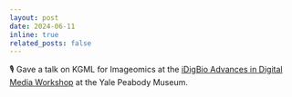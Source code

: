 ```yaml
---
layout: post
date: 2024-06-11
inline: true
related_posts: false
---
```


:studio_microphone: Gave a talk on KGML for Imageomics at the [iDigBio Advances in Digital Media Workshop](https://www.idigbio.org/wiki/index.php/Advances_in_Digital_Media_Workshop_Series:_Yale#Workshop_at_FLMNH%3A_June_2024) at the Yale Peabody Museum. 
